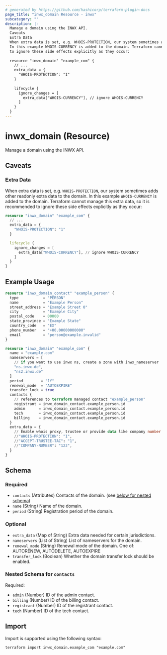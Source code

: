 ```yaml
---
# generated by https://github.com/hashicorp/terraform-plugin-docs
page_title: "inwx_domain Resource - inwx"
subcategory: ""
description: |-
  Manage a domain using the INWX API.
  Caveats
  Extra Data
  When extra data is set, e.g. WHOIS-PROTECTION, our system sometimes adds other readonly extra data to the domain.
  In this example WHOIS-CURRENCY is added to the domain. Terraform cannot manage this extra data, so it is recommended
  to ignore these side effects explicitly as they occur:
  
  resource "inwx_domain" "example_com" {
    // ...
    extra_data = {
      "WHOIS-PROTECTION": "1"
    }
  
    lifecycle {
      ignore_changes = [
        extra_data["WHOIS-CURRENCY"], // ignore WHOIS-CURRENCY
      ]
    }
  }
---
```


# inwx_domain (Resource)

Manage a domain using the INWX API.

## Caveats

### Extra Data

When extra data is set, e.g. `WHOIS-PROTECTION`, our system sometimes adds other readonly extra data to the domain.
In this example `WHOIS-CURRENCY` is added to the domain. Terraform cannot manage this extra data, so it is recommended
to ignore these side effects explicitly as they occur:

```terraform
resource "inwx_domain" "example_com" {
  // ...
  extra_data = {
    "WHOIS-PROTECTION": "1"
  }

  lifecycle {
    ignore_changes = [
      extra_data["WHOIS-CURRENCY"], // ignore WHOIS-CURRENCY
    ]
  }
}
```

## Example Usage

```terraform
resource "inwx_domain_contact" "example_person" {
  type           = "PERSON"
  name           = "Example Person"
  street_address = "Example Street 0"
  city           = "Example City"
  postal_code    = 00000
  state_province = "Example State"
  country_code   = "EX"
  phone_number   = "+00.00000000000"
  email          = "person@example.invalid"
}

resource "inwx_domain" "example_com" {
  name = "example.com"
  nameservers = [
    // if you want to use inwx ns, create a zone with inwx_nameserver
    "ns.inwx.de",
    "ns2.inwx.de"
  ]
  period        = "1Y"
  renewal_mode  = "AUTOEXPIRE"
  transfer_lock = true
  contacts {
    // references to terraform managed contact "example_person"
    registrant = inwx_domain_contact.example_person.id
    admin      = inwx_domain_contact.example_person.id
    tech       = inwx_domain_contact.example_person.id
    billing    = inwx_domain_contact.example_person.id
  }
  extra_data = {
    // Enable whois proxy, trustee or provide data like company number if needed
    //"WHOIS-PROTECTION": "1",
    //"ACCEPT-TRUSTEE-TAC": "1",
    //"COMPANY-NUMBER": "123",
  }
}
```

<!-- schema generated by tfplugindocs -->
## Schema

### Required

- `contacts` (Attributes) Contacts of the domain. (see [below for nested schema](#nestedatt--contacts))
- `name` (String) Name of the domain.
- `period` (String) Registration period of the domain.

### Optional

- `extra_data` (Map of String) Extra data needed for certain jurisdictions.
- `nameservers` (List of String) List of nameservers for the domain.
- `renewal_mode` (String) Renewal mode of the domain. One of: AUTORENEW, AUTODELETE, AUTOEXPIRE
- `transfer_lock` (Boolean) Whether the domain transfer lock should be enabled.

<a id="nestedatt--contacts"></a>
### Nested Schema for `contacts`

Required:

- `admin` (Number) ID of the admin contact.
- `billing` (Number) ID of the billing contact.
- `registrant` (Number) ID of the registrant contact.
- `tech` (Number) ID of the tech contact.

## Import

Import is supported using the following syntax:

```shell
terraform import inwx_domain.example_com "example.com"
```
